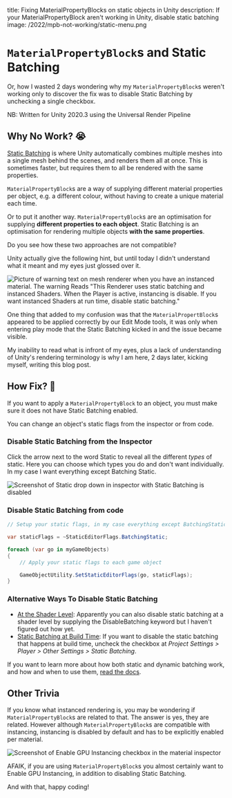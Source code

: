 title: Fixing MaterialPropertyBlocks on static objects in Unity
description: If your MaterialPropertyBlock aren't working in Unity, disable static batching
image: /2022/mpb-not-working/static-menu.png

# `MaterialPropertyBlock`s and Static Batching

Or, how I wasted 2 days wondering why my `MaterialPropertyBlock`s weren't working only to discover the fix was to disable Static Batching by unchecking a single checkbox.

NB: Written for Unity 2020.3 using the Universal Render Pipeline

## Why No Work? 😭

[Static Batching](https://docs.unity3d.com/2020.3/Documentation/Manual/static-batching.html) is where Unity automatically combines multiple meshes into a single mesh behind the scenes, and renders them all at once. This is sometimes faster, but requires them to all be rendered with the same properties.

`MaterialPropertyBlock`s are a way of supplying different material properties per object, e.g. a different colour, without having to create a unique material each time.

Or to put it another way. `MaterialPropertyBlock`s are an optimisation for supplying **different properties to each object**. Static Batching is an optimisation for rendering multiple objects **with the same properties**.

Do you see how these two approaches are not compatible?

Unity actually give the following hint, but until today I didn't understand what it meant and my eyes just glossed over it.

![Picture of warning text on mesh renderer when you have an instanced material. The warning Reads "This Renderer uses static batching and instanced Shaders. When the Player is active, instancing is disable. If you want instanced Shaders at run time, disable static batching."](/2022/mpb-not-working/warning.png)

One thing that added to my confusion was that the `MaterialPropertBlock`s appeared to be applied correctly by our Edit Mode tools, it was only when entering play mode that the Static Batching kicked in and the issue became visible.

My inability to read what is infront of my eyes, plus a lack of understanding of Unity's rendering terminology is why I am here, 2 days later, kicking myself, writing this blog post.

## How Fix? 👷

If you want to apply a `MaterialPropertyBlock` to an object, you must make sure it does not have Static Batching enabled.

You can change an object's static flags from the inspector or from code.

### Disable Static Batching from the Inspector

Click the arrow next to the word Static to reveal all the different *types* of static. Here you can choose which types you do and don't want individually. In my case I want everything except Batching Static.

![Screenshot of Static drop down in inspector with Static Batching is disabled](/2022/mpb-not-working/static-menu.png)

### Disable Static Batching from code

```csharp
// Setup your static flags, in my case everything except BatchingStatic

var staticFlags = ~StaticEditorFlags.BatchingStatic;

foreach (var go in myGameObjects)
{
	// Apply your static flags to each game object

    GameObjectUtility.SetStaticEditorFlags(go, staticFlags);
}
```

### Alternative Ways To Disable Static Batching

* [At the Shader Level](https://docs.unity3d.com/2020.3/Documentation/Manual/static-batching.html#:~:text=The%20Mesh%20Renderer,set%20to%20true.): Apparently you can also disable static batching at a shader level by supplying the DisableBatching keyword but I haven't figured out how yet.
* [Static Batching at Build Time](https://docs.unity3d.com/2020.3/Documentation/Manual/static-batching.html#:~:text=see%20Performance%20implications.-,Static%20batching%20at%20build%20time,-You%20can%20enable): If you want to disable the static batching that happens at build time, uncheck the checkbox at *Project Settings > Player > Other Settings > Static Batching*.

If you want to learn more about how both static and dynamic batching work, and how and when to use them, [read the docs](https://docs.unity3d.com/Manual/DrawCallBatching.html).

## Other Trivia

If you know what instanced rendering is, you may be wondering if `MaterialPropertyBlock`s are related to that. The answer is yes, they are related. However although `MaterialPropertyBlock`s are compatible with instancing, instancing is disabled by default and has to be explicitly enabled per material.

![Screenshot of Enable GPU Instancing checkbox in the material inspector](/2022/mpb-not-working/enable-gpu-instancing.png)

AFAIK, if you are using `MaterialPropertyBlock`s you almost certainly want to Enable GPU Instancing, in addition to disabling Static Batching.

And with that, happy coding!